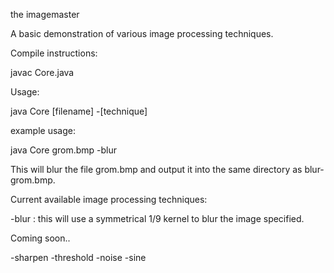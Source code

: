 the imagemaster

A basic demonstration of various image processing techniques.

Compile instructions:

javac Core.java

Usage:

java Core [filename] -[technique]

example usage:

java Core grom.bmp -blur

This will blur the file grom.bmp and output it into the same directory as blur-grom.bmp.

Current available image processing techniques:

-blur : this will use a symmetrical 1/9 kernel to blur the image specified.

Coming soon..

-sharpen
-threshold
-noise
-sine
